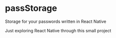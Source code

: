 # passStorage
Storage for your passwords written in React Native

Just exploring React Native through this small project
